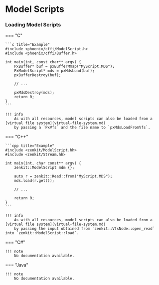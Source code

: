 # Model Scripts

### Loading Model Scripts

=== "C"

    ```c title="Example"
    #include <phoenix/cffi/ModelScript.h>
    #include <phoenix/cffi/Buffer.h>

    int main(int, const char** argv) {
        PxBuffer* buf = pxBufferMmap("MyScript.MDS");
        PxModelScript* mds = pxMdsLoad(buf);
        pxBufferDestroy(buf);
        
        // ...

        pxMdsDestroy(mds);
        return 0;
    }
    ```

    !!! info
        As with all resources, model scripts can also be loaded from a [virtual file system](virtual-file-system.md)
        by passing a `PxVfs` and the file name to `pxMdsLoadFromVfs`.

=== "C++"

    ```cpp title="Example"
    #include <zenkit/ModelScript.hh>
    #include <zenkit/Stream.hh>

    int main(int, char const** argv) {
        zenkit::ModelScript mdm {};
        
        auto r = zenkit::Read::from("MyScript.MDS");
        mds.load(r.get());

        // ...

        return 0;
    }
    ```

    !!! info
        As with all resources, model scripts can also be loaded from a [virtual file system](virtual-file-system.md)
        by passing the input obtained from `zenkit::VfsNode::open_read` into `zenkit::ModelScript::load`.

=== "C#"

    !!! note
        No documentation available.

=== "Java"

    !!! note
        No documentation available.
